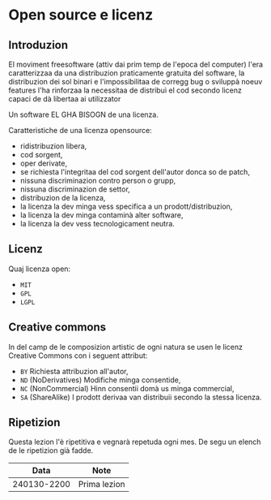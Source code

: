 # Open source e licenz

## Introduzion
El moviment freesoftware (attiv dai prim temp de l'epoca del computer) l'era caratterizzaa da una distribuzion praticamente gratuita del software, la distribuzion dei sol binari e l'impossibilitaa de corregg bug o sviluppà noeuv features l'ha rinforzaa la necessitaa de distribuì el cod secondo licenz capaci de dà libertaa ai utilizzator

Un software EL GHA BISOGN de una licenza.

Caratteristiche de una licenza opensource:
- ridistribuzion libera,
- cod sorgent,
- oper derivate,
- se richiesta l'integritaa del cod sorgent dell'autor donca so de patch,
- nissuna discriminazion contro person o grupp,
- nissuna discriminazion de settor,
- distribuzion de la licenza,
- la licenza la dev minga vess specifica a un prodott/distribuzion,
- la licenza la dev minga contaminà alter software,
- la licenza la dev vess tecnologicament neutra.

## Licenz
Quaj licenza open:

- `MIT`
- `GPL`
- `LGPL`

## Creative commons
In del camp de le composizion artistic de ogni natura se usen le licenz Creative Commons con i seguent attribut:

- `BY` Richiesta attribuzion all'autor,
- `ND` (NoDerivatives) Modifiche minga consentide,
- `NC` (NonCommercial) Hinn consentii domà us minga commercial,
- `SA` (ShareAlike) I prodott derivaa van distribuii secondo la stessa licenza.

## Ripetizion
Questa lezion l'è ripetitiva e vegnarà repetuda ogni mes. De segu un elench de le ripetizion già fadde.

| Data        | Note                                           |
|-------------|------------------------------------------------|
| 240130-2200 | Prima lezion                                  | 